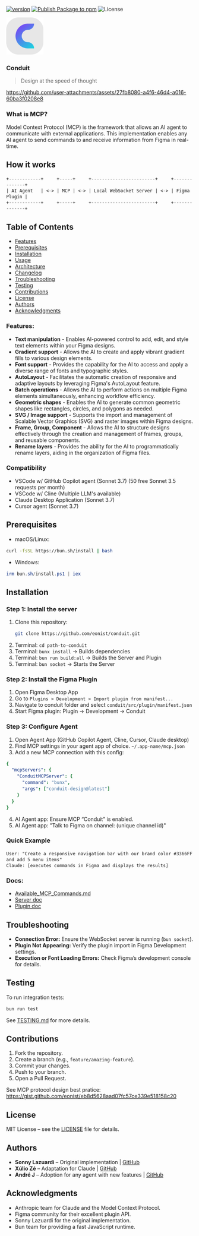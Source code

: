[![version](https://img.shields.io/badge/version-0.8.3-blue.svg)](https://github.com/eonist/conduit/releases) [![Publish Package to npm](https://github.com/eonist/conduit/actions/workflows/publish.yml/badge.svg)](https://github.com/eonist/conduit/actions/workflows/publish.yml) ![License](https://img.shields.io/badge/license-MIT-green)

<img width="100" alt="img" src="logo.svg">

### Conduit

> Design at the speed of thought

https://github.com/user-attachments/assets/27fb8080-a4f6-46d4-a016-60ba3f0208e8

### What is MCP?
Model Context Protocol (MCP) is the framework that allows an AI agent to communicate with external applications. This implementation enables any AI agent to send commands to and receive information from Figma in real-time.

## How it works

```
+------------+     +-----+     +------------------------+     +--------------+
| AI Agent   | <-> | MCP | <-> | Local WebSocket Server | <-> | Figma Plugin |
+------------+     +-----+     +------------------------+     +--------------+

```

## Table of Contents
- [Features](#features)
- [Prerequisites](#prerequisites)
- [Installation](#installation)
- [Usage](#usage)
- [Architecture](#architecture)
- [Changelog](#changelog)
- [Troubleshooting](#troubleshooting)
- [Testing](#testing)
- [Contributions](#contributions)
- [License](#license)
- [Authors](#authors)
- [Acknowledgments](#acknowledgments)

### Features: 

- **Text manipulation** - Enables AI-powered control to add, edit, and style text elements within your Figma designs.
- **Gradient support** - Allows the AI to create and apply vibrant gradient fills to various design elements.
- **Font support** - Provides the capability for the AI to access and apply a diverse range of fonts and typographic styles.
- **AutoLayout** - Facilitates the automatic creation of responsive and adaptive layouts by leveraging Figma's AutoLayout feature.
- **Batch operations** - Allows the AI to perform actions on multiple Figma elements simultaneously, enhancing workflow efficiency.
- **Geometric shapes** - Enables the AI to generate common geometric shapes like rectangles, circles, and polygons as needed.
- **SVG / Image support** - Supports the import and management of Scalable Vector Graphics (SVG) and raster images within Figma designs.
- **Frame, Group, Component** - Allows the AI to structure designs effectively through the creation and management of frames, groups, and reusable components.
- **Rename layers** - Provides the ability for the AI to programmatically rename layers, aiding in the organization of Figma files.

### Compatibility

- VSCode w/ GitHub Copilot agent (Sonnet 3.7) (50 free Sonnet 3.5 requests per month)
- VSCode w/ Cline (Multiple LLM's available)
- Claude Desktop Application (Sonnet 3.7)
- Cursor agent (Sonnet 3.7)

## Prerequisites

- macOS/Linux:  
```bash
curl -fsSL https://bun.sh/install | bash
```
- Windows:  
```powershell
irm bun.sh/install.ps1 | iex
```

## Installation

### Step 1: Install the server

1. Clone this repository:
   ```bash
   git clone https://github.com/eonist/conduit.git
   ```
2. Terminal: `cd path-to-conduit`  
3. Terminal: `bunx install` -> Builds dependencies  
4. Terminal: `bun run build:all` -> Builds the Server and Plugin  
5. Terminal: `bun socket` -> Starts the Server   

### Step 2: Install the Figma Plugin

1. Open Figma Desktop App
2. Go to `Plugins > Development > Import plugin from manifest...`
3. Navigate to conduit folder and select `conduit/src/plugin/manifest.json`
4. Start Figma plugin: Plugin -> Development -> Conduit
   
### Step 3: Configure Agent

1. Open Agent App (GitHub Copilot Agent, Cline, Cursor, Claude desktop)
2. Find MCP settings in your agent app of choice. `~/.app-name/mcp.json`
3. Add a new MCP connection with this config:   
```yaml
{
  "mcpServers": {
    "ConduitMCPServer": {
      "command": "bunx",
      "args": ["conduit-design@latest"]
    }
  }
}
```
4. AI Agent app: Ensure MCP “Conduit” is enabled.  
5. AI Agent app: "Talk to Figma on channel: (unique channel id)"  


### Quick Example

```
User: "Create a responsive navigation bar with our brand color #3366FF and add 5 menu items"
Claude: [executes commands in Figma and displays the results]
```

### Docs:
- [Available_MCP_Commands.md](https://github.com/eonist/conduit/blob/main/Available_MCP_Commands.md) 
- [Server doc](https://github.com/eonist/conduit/blob/main/src/conduit_mcp_server/README.md)
- [Plugin doc](https://github.com/eonist/conduit/blob/main/src/conduit_mcp_plugin/README.md)

## Troubleshooting

- **Connection Error:** Ensure the WebSocket server is running (`bun socket`).  
- **Plugin Not Appearing:** Verify the plugin import in Figma Development settings.  
- **Execution or Font Loading Errors:** Check Figma’s development console for details.  

## Testing

To run integration tests:
```bash
bun run test
```
See [TESTING.md](TESTING.md) for more details.

## Contributions

1. Fork the repository.  
2. Create a branch (e.g., `feature/amazing-feature`).  
3. Commit your changes.  
4. Push to your branch.  
5. Open a Pull Request.  

See MCP protocol design best pratice: https://gist.github.com/eonist/eb8d5628aad07fc57ce339e518158c20

## License

MIT License – see the [LICENSE](LICENSE) file for details.
 
## Authors

- **Sonny Lazuardi** – Original implementation | [GitHub](https://github.com/sonnylazuardi)  
- **Xúlio Zé** – Adaptation for Claude | [GitHub](https://github.com/arinspunk)  
- **André J** – Adoption for any agent with new features | [GitHub](https://github.com/eonist)

## Acknowledgments

- Anthropic team for Claude and the Model Context Protocol.  
- Figma community for their excellent plugin API.  
- Sonny Lazuardi for the original implementation.  
- Bun team for providing a fast JavaScript runtime.
